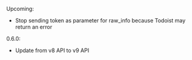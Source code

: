 Upcoming:
* Stop sending token as parameter for raw_info because Todoist may return an error

0.6.0:
* Update from v8 API to v9 API
